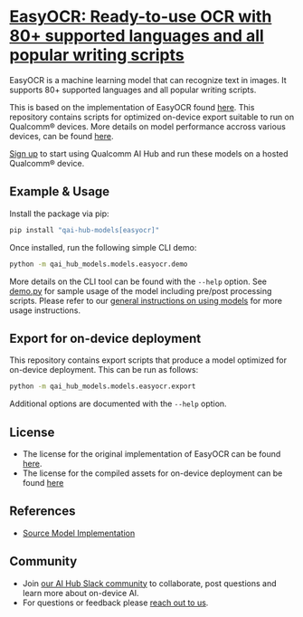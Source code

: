 # [EasyOCR: Ready-to-use OCR with 80+ supported languages and all popular writing scripts](https://aihub.qualcomm.com/models/easyocr)

EasyOCR is a machine learning model that can recognize text in images. It supports 80+ supported languages and all popular writing scripts.

This is based on the implementation of EasyOCR found [here](https://github.com/JaidedAI/EasyOCR). This repository contains scripts for optimized on-device
export suitable to run on Qualcomm® devices. More details on model performance
accross various devices, can be found [here](https://aihub.qualcomm.com/models/easyocr).

[Sign up](https://myaccount.qualcomm.com/signup) to start using Qualcomm AI Hub and run these models on a hosted Qualcomm® device.




## Example & Usage

Install the package via pip:
```bash
pip install "qai-hub-models[easyocr]"
```


Once installed, run the following simple CLI demo:

```bash
python -m qai_hub_models.models.easyocr.demo
```
More details on the CLI tool can be found with the `--help` option. See
[demo.py](demo.py) for sample usage of the model including pre/post processing
scripts. Please refer to our [general instructions on using
models](../../../#getting-started) for more usage instructions.

## Export for on-device deployment

This repository contains export scripts that produce a model optimized for
on-device deployment. This can be run as follows:

```bash
python -m qai_hub_models.models.easyocr.export
```
Additional options are documented with the `--help` option.


## License
* The license for the original implementation of EasyOCR can be found
  [here](https://github.com/JaidedAI/EasyOCR/blob/master/LICENSE).
* The license for the compiled assets for on-device deployment can be found [here](https://qaihub-public-assets.s3.us-west-2.amazonaws.com/qai-hub-models/Qualcomm+AI+Hub+Proprietary+License.pdf)


## References
* [Source Model Implementation](https://github.com/JaidedAI/EasyOCR)



## Community
* Join [our AI Hub Slack community](https://aihub.qualcomm.com/community/slack) to collaborate, post questions and learn more about on-device AI.
* For questions or feedback please [reach out to us](mailto:ai-hub-support@qti.qualcomm.com).
